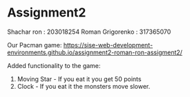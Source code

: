 # Assignment2
 Shachar ron : 203018254
Roman	Grigorenko : 317365070

Our Pacman game:
https://sise-web-development-environments.github.io/assignment2-roman-ron-assigment2/

Added functionality to the game:
1. Moving Star - If you eat it you get 50 points
2. Clock - If you eat it the monsters move slower.
